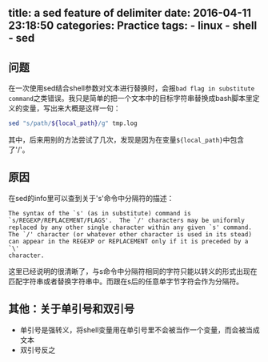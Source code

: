 title: a sed feature of delimiter
date: 2016-04-11 23:18:50
categories: Practice
tags:
    - linux
    - shell
    - sed
---
## 问题
在一次使用sed结合shell参数对文本进行替换时，会报`bad flag in substitute command`之类错误。我只是简单的把一个文本中的目标字符串替换成bash脚本里定义的变量，写出来大概是这样一句：

```bash
sed "s/path/${local_path}/g" tmp.log
```

其中，后来用别的方法尝试了几次，发现是因为在变量`${local_path}`中包含了'/'。

<!-- more -->

## 原因
在sed的info里可以查到关于's'命令中分隔符的描述：

```
The syntax of the `s' (as in substitute) command is
`s/REGEXP/REPLACEMENT/FLAGS'.  The `/' characters may be uniformly
replaced by any other single character within any given `s' command.
The `/' character (or whatever other character is used in its stead)
can appear in the REGEXP or REPLACEMENT only if it is preceded by a `\'
character.
```

这里已经说明的很清晰了，与s命令中分隔符相同的字符只能以转义的形式出现在匹配字符串或者替换字符串中。而跟在s后的任意单字节字符会作为分隔符。

## 其他：关于单引号和双引号
* 单引号是强转义，将shell变量用在单引号里不会被当作一个变量，而会被当成文本
* 双引号反之